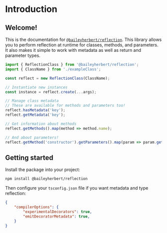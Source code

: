 # Introduction

## Welcome!

This is the documentation for [`@baileyherbert/reflection`](https://npmjs.com/@baileyherbert/reflection). This library
allows you to perform reflection at runtime for classes, methods, and parameters. It also makes it simple to work with
metadata as well as return and parameter types.

```ts
import { ReflectionClass } from '@baileyherbert/reflection';
import { ClassName } from './exampleClass';

const reflect = new ReflectionClass(ClassName);

// Instantiate new instances
const instance = reflect.create(...args);

// Manage class metadata
// These are available for methods and parameters too!
reflect.hasMetadata('key');
reflect.getMetadata('key');

// Get information about methods
reflect.getMethods().map(method => method.name);

// And about parameters!
reflect.getMethod('constructor').getParameters().map(param => param.getType());
```

## Getting started

Install the package into your project:

```plain
npm install @baileyherbert/reflection
```

Then configure your `tsconfig.json` file if you want metadata and type reflection:

```json
{
	"compilerOptions": {
		"experimentalDecorators": true,
		"emitDecoratorMetadata": true,
	}
}
```
